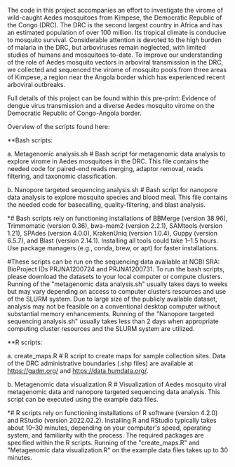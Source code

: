 The code in this project accompanies an effort to investigate the virome of wild-caught Aedes mosquitoes from Kimpese, the Democratic Republic of the Congo (DRC). The DRC is the second largest country in Africa and has an estimated population of over 100 million. Its tropical climate is conducive to mosquito survival. Considerable attention is devoted to the high burden of malaria in the DRC, but arboviruses remain neglected, with limited studies of humans and mosquitoes to-date. To improve our understanding of the role of Aedes mosquito vectors in arboviral transmission in the DRC, we collected and sequenced the virome of mosquito pools from three areas of Kimpese, a region near the Angola border which has experienced recent arboviral outbreaks.

Full details of this project can be found within this pre-print: Evidence of dengue virus transmission and a diverse Aedes mosquito virome on the Democratic Republic of Congo-Angola border.


Overview of the scripts found here:


**Bash scripts:

a. Metagenomic analysis.sh # Bash script for metagenomic data analysis to explore virome in Aedes mosquitoes in the DRC. This file contains the needed code for paired-end reads merging, adaptor removal, reads filtering, and taxonomic classification.

b. Nanopore targeted sequencing analysis.sh # Bash script for nanopore data analysis to explore mosquito species and blood meal. This file contains the needed code for basecalling, quality-filtering, and blast analysis.

*# Bash scripts rely on functioning installations of BBMerge (version 38.96), Trimmomatic (version 0.36), bwa-mem2 (version 2.2.1), SAMtools (version 1.21), SPAdes (version 4.0.0), KrakenUniq (version 1.0.4), Guppy (version 6.5.7), and Blast (version 2.14.1). Installing all tools could take 1–1.5 hours. Use package managers (e.g., conda, brew, or apt) for faster installations.

#These scripts can be run on the sequencing data available at NCBI SRA: BioProject IDs PRJNA1200724 and PRJNA1200731. To run the bash scripts, please download the datasets to your local computer or compute clusters. Running of the "metagenomic data analysis.sh" usually takes days to weeks but may vary depending on access to computer clusters resources and use of the SLURM system. Due to large size of the publicly available dataset, analysis may not be feasible on a conventional desktop computer without substantial memory enhancements. Running of the "Nanopore targeted sequencing analysis.sh" usually takes less than 2 days when appropriate computing cluster resources and the SLURM system are utilized.


**R scripts:

a. create_maps.R # R script to create maps for sample collection sites. Data of the DRC administrative boundaries (.shp files) are available at https://gadm.org/ and https://data.humdata.org/.

b. Metagenomic data visualization.R # Visualization of Aedes mosquito viral metagenomic data and nanopore targeted sequencing data analysis. This script can be executed using the example data files.

*# R scripts rely on functioning installations of R software (version 4.2.0) and RStudio (version 2022.02.2). Installing R and RStudio typically takes about 10–30 minutes, depending on your computer's speed, operating system, and familiarity with the process. The required packages are specified within the R scripts. Running of the "create_maps.R" and "Metagenomic data visualization.R" on the example data files takes up to 30 minutes.
